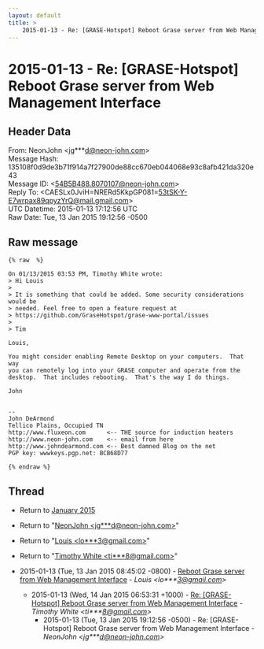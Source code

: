 ```yaml
---
layout: default
title: >
    2015-01-13 - Re: [GRASE-Hotspot] Reboot Grase server from Web Management Interface
---
```


# 2015-01-13 - Re: [GRASE-Hotspot] Reboot Grase server from Web Management Interface

## Header Data

From: NeonJohn \<jg***d@neon-john.com\><br>
Message Hash: 135108f0d9de3b71f914a7f27900de88cc670eb044068e93c8afb421da320e43<br>
Message ID: \<54B5B488.8070107@neon-john.com\><br>
Reply To: \<CAESLx0JviH=NRERd5KkpGP081=53tSK-Y-E7wrpax89qpyzYrQ@mail.gmail.com\><br>
UTC Datetime: 2015-01-13 17:12:56 UTC<br>
Raw Date: Tue, 13 Jan 2015 19:12:56 -0500<br>

## Raw message

```
{% raw  %}

On 01/13/2015 03:53 PM, Timothy White wrote:
> Hi Louis
>
> It is something that could be added. Some security considerations would be
> needed. Feel free to open a feature request at
> https://github.com/GraseHotspot/grase-www-portal/issues
>
> Tim

Louis,

You might consider enabling Remote Desktop on your computers.  That way 
you can remotely log into your GRASE computer and operate from the 
desktop.  That includes rebooting.  That's the way I do things.

John


-- 
John DeArmond
Tellico Plains, Occupied TN
http://www.fluxeon.com      <-- THE source for induction heaters
http://www.neon-john.com    <-- email from here
http://www.johndearmond.com <-- Best damned Blog on the net
PGP key: wwwkeys.pgp.net: BCB68D77

{% endraw %}
```

## Thread

+ Return to [January 2015](/archive/2015/01)

+ Return to "[NeonJohn <jg***d<span>@</span>neon-john.com>](/authors/jg___d_at_neonjohn_com)"
+ Return to "[Louis <lo***3<span>@</span>gmail.com>](/authors/lo___3_at_gmail_com)"
+ Return to "[Timothy White <ti***8<span>@</span>gmail.com>](/authors/ti___8_at_gmail_com)"

+ 2015-01-13 (Tue, 13 Jan 2015 08:45:02 -0800) - [Reboot Grase server from Web Management Interface](/archive/2015/01/d29bc46cd50c1befb999fb39f74b03b91943abce8b18d39c022324fbac315f89) - _Louis \<lo***3@gmail.com\>_
  + 2015-01-13 (Wed, 14 Jan 2015 06:53:31 +1000) - [Re: [GRASE-Hotspot] Reboot Grase server from Web Management Interface](/archive/2015/01/185ce20f423fcee99e0a9b4b1f637940ce6f0bf6c3c31afd02b376b8e90111f0) - _Timothy White \<ti***8@gmail.com\>_
    + 2015-01-13 (Tue, 13 Jan 2015 19:12:56 -0500) - Re: [GRASE-Hotspot] Reboot Grase server from Web Management Interface - _NeonJohn \<jg***d@neon-john.com\>_

